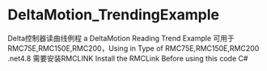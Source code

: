 # DeltaMotion_TrendingExample
Delta控制器读曲线例程 a DeltaMotion Reading Trend Example
可用于RMC75E,RMC150E,RMC200，Using in Type of RMC75E,RMC150E,RMC200
.net4.8
需要安装RMCLINK Install the RMCLink Before using this code
C#
